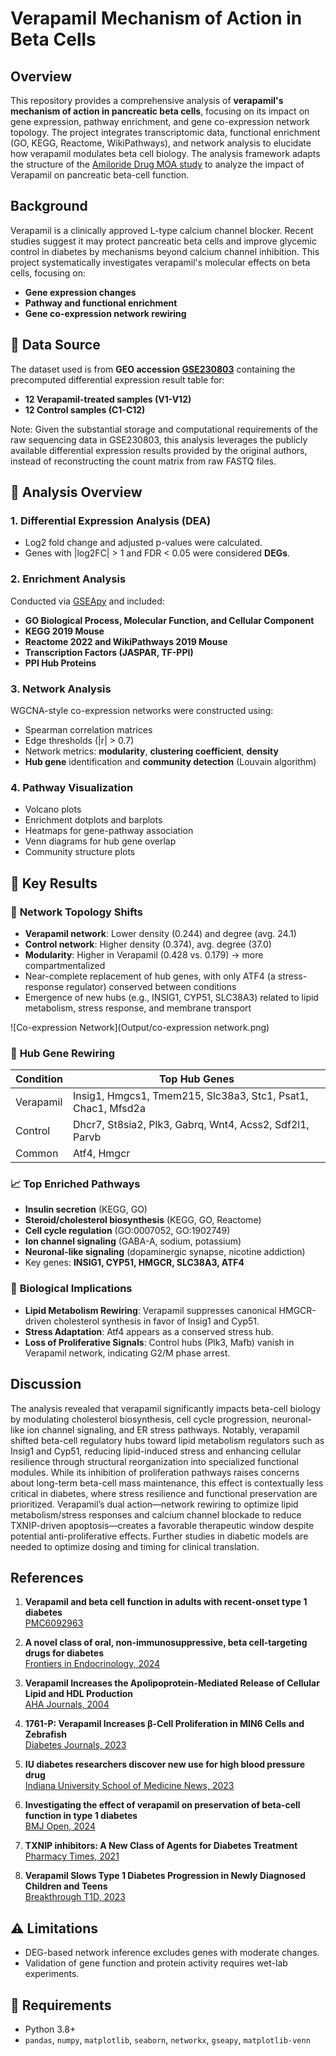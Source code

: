 # Verapamil Mechanism of Action in Beta Cells

## Overview

This repository provides a comprehensive analysis of **verapamil's mechanism of action in pancreatic beta cells**, focusing on its impact on gene expression, pathway enrichment, and gene co-expression network topology. The project integrates transcriptomic data, functional enrichment (GO, KEGG, Reactome, WikiPathways), and network analysis to elucidate how verapamil modulates beta cell biology. The analysis framework adapts the structure of the [Amiloride Drug MOA study](https://github.com/evanpeikon/Amilioride_Drug_MOA) to analyze the impact of Verapamil on pancreatic beta-cell function.

## Background

Verapamil is a clinically approved L-type calcium channel blocker. Recent studies suggest it may protect pancreatic beta cells and improve glycemic control in diabetes by mechanisms beyond calcium channel inhibition. This project systematically investigates verapamil's molecular effects on beta cells, focusing on:

- **Gene expression changes**
- **Pathway and functional enrichment**
- **Gene co-expression network rewiring**

## 📂 Data Source
The dataset used is from **GEO accession [GSE230803](https://www.ncbi.nlm.nih.gov/geo/query/acc.cgi?acc=GSE230803)** containing the precomputed differential expression result table for:
- **12 Verapamil-treated samples (V1-V12)**
- **12 Control samples (C1-C12)**

Note: Given the substantial storage and computational requirements of the raw sequencing data in GSE230803, this analysis leverages the publicly available differential expression results provided by the original authors, instead of reconstructing the count matrix from raw FASTQ files.

## 🧪 Analysis Overview

### 1. **Differential Expression Analysis (DEA)**
- Log2 fold change and adjusted p-values were calculated.
- Genes with |log2FC| > 1 and FDR < 0.05 were considered **DEGs**.

### 2. **Enrichment Analysis**
Conducted via [GSEApy](https://github.com/zqfang/GSEApy) and included:
- **GO Biological Process, Molecular Function, and Cellular Component**
- **KEGG 2019 Mouse**
- **Reactome 2022 and WikiPathways 2019 Mouse**
- **Transcription Factors (JASPAR, TF-PPI)**
- **PPI Hub Proteins**

### 3. **Network Analysis**
WGCNA-style co-expression networks were constructed using:
- Spearman correlation matrices
- Edge thresholds (|r| > 0.7)
- Network metrics: **modularity**, **clustering coefficient**, **density**
- **Hub gene** identification and **community detection** (Louvain algorithm)

### 4. **Pathway Visualization**
- Volcano plots
- Enrichment dotplots and barplots
- Heatmaps for gene-pathway association
- Venn diagrams for hub gene overlap
- Community structure plots

## 🧬 Key Results

### 🧠 **Network Topology Shifts**
- **Verapamil network**: Lower density (0.244) and degree (avg. 24.1)
- **Control network**: Higher density (0.374), avg. degree (37.0)
- **Modularity**: Higher in Verapamil (0.428 vs. 0.179) → more compartmentalized
- Near-complete replacement of hub genes, with only ATF4 (a stress-response regulator) conserved between conditions
- Emergence of new hubs (e.g., INSIG1, CYP51, SLC38A3) related to lipid metabolism, stress response, and membrane transport

![Co-expression Network](Output/co-expression network.png)


### 🔗 **Hub Gene Rewiring**
| Condition        | Top Hub Genes                             |
|------------------|-------------------------------------------|
| Verapamil        | Insig1, Hmgcs1, Tmem215, Slc38a3, Stc1, Psat1, Chac1, Mfsd2a|
| Control          | Dhcr7, St8sia2, Plk3, Gabrq, Wnt4, Acss2, Sdf2l1, Parvb|
| Common           | Atf4, Hmgcr                                    |

### 📈 **Top Enriched Pathways**
- **Insulin secretion** (KEGG, GO)
- **Steroid/cholesterol biosynthesis** (KEGG, GO, Reactome)
- **Cell cycle regulation** (GO:0007052, GO:1902749)
- **Ion channel signaling** (GABA-A, sodium, potassium)
- **Neuronal-like signaling** (dopaminergic synapse, nicotine addiction)
 - Key genes: **INSIG1, CYP51, HMGCR, SLC38A3, ATF4**

### 🧬 **Biological Implications**
- **Lipid Metabolism Rewiring**: Verapamil suppresses canonical HMGCR-driven cholesterol synthesis in favor of Insig1 and Cyp51.
- **Stress Adaptation**: Atf4 appears as a conserved stress hub.
- **Loss of Proliferative Signals**: Control hubs (Plk3, Mafb) vanish in Verapamil network, indicating G2/M phase arrest.

## Discussion
The analysis revealed that verapamil significantly impacts beta-cell biology by modulating cholesterol biosynthesis, cell cycle progression, neuronal-like ion channel signaling, and ER stress pathways. Notably, verapamil shifted beta-cell regulatory hubs toward lipid metabolism regulators such as Insig1 and Cyp51, reducing lipid-induced stress and enhancing cellular resilience through structural reorganization into specialized functional modules. While its inhibition of proliferation pathways raises concerns about long-term beta-cell mass maintenance, this effect is contextually less critical in diabetes, where stress resilience and functional preservation are prioritized. Verapamil’s dual action—network rewiring to optimize lipid metabolism/stress responses and calcium channel blockade to reduce TXNIP-driven apoptosis—creates a favorable therapeutic window despite potential anti-proliferative effects. Further studies in diabetic models are needed to optimize dosing and timing for clinical translation.

## References
1. **Verapamil and beta cell function in adults with recent-onset type 1 diabetes**  
   [PMC6092963](https://pmc.ncbi.nlm.nih.gov/articles/PMC6092963/)

2. **A novel class of oral, non-immunosuppressive, beta cell-targeting drugs for diabetes**  
   [Frontiers in Endocrinology, 2024](https://www.frontiersin.org/journals/endocrinology/articles/10.3389/fendo.2024.1476444/full)

3. **Verapamil Increases the Apolipoprotein-Mediated Release of Cellular Lipid and HDL Production**  
   [AHA Journals, 2004](https://www.ahajournals.org/doi/10.1161/01.atv.0000117178.94087.ba)

4. **1761-P: Verapamil Increases β-Cell Proliferation in MIN6 Cells and Zebrafish**  
   [Diabetes Journals, 2023](https://diabetesjournals.org/diabetes/article/72/Supplement_1/1761-P/151003/1761-P-Verapamil-Increases-Cells-Proliferation-in)

5. **IU diabetes researchers discover new use for high blood pressure drug**  
   [Indiana University School of Medicine News, 2023](https://medicine.iu.edu/news/2023/03/clver-diabetes-clinical-trial)

6. **Investigating the effect of verapamil on preservation of beta-cell function in type 1 diabetes**  
   [BMJ Open, 2024](https://bmjopen.bmj.com/content/14/11/e091597)

7. **TXNIP inhibitors: A New Class of Agents for Diabetes Treatment**  
   [Pharmacy Times, 2021](https://www.pharmacytimes.com/view/txnip-inhibitors-a-new-class-of-agents-for-diabetes-treatment)

8. **Verapamil Slows Type 1 Diabetes Progression in Newly Diagnosed Children and Teens**  
   [Breakthrough T1D, 2023](https://www.breakthrought1d.org/news-and-updates/verapamil-slows-type-1-diabetes-progression-newly-diagnosed-children-and-teens/)

## ⚠️ Limitations
- DEG-based network inference excludes genes with moderate changes.
- Validation of gene function and protein activity requires wet-lab experiments.

## 🔧 Requirements
- Python 3.8+
- `pandas`, `numpy`, `matplotlib`, `seaborn`, `networkx`, `gseapy`, `matplotlib-venn`






